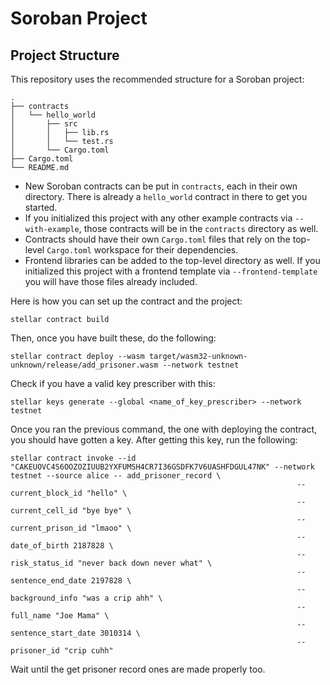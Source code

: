 # Soroban Project

## Project Structure

This repository uses the recommended structure for a Soroban project:
```text
.
├── contracts
│   └── hello_world
│       ├── src
│       │   ├── lib.rs
│       │   └── test.rs
│       └── Cargo.toml
├── Cargo.toml
└── README.md
```

- New Soroban contracts can be put in `contracts`, each in their own directory. There is already a `hello_world` contract in there to get you started.
- If you initialized this project with any other example contracts via `--with-example`, those contracts will be in the `contracts` directory as well.
- Contracts should have their own `Cargo.toml` files that rely on the top-level `Cargo.toml` workspace for their dependencies.
- Frontend libraries can be added to the top-level directory as well. If you initialized this project with a frontend template via `--frontend-template` you will have those files already included.


Here is how you can set up the contract and the project:

```
stellar contract build
```


Then, once you have built these, do the following:


```
stellar contract deploy --wasm target/wasm32-unknown-unknown/release/add_prisoner.wasm --network testnet
```


Check if you have a valid key prescriber with this:

```
stellar keys generate --global <name_of_key_prescriber> --network testnet
```


Once you ran the previous command, the one with deploying the contract, you should have gotten a key. After getting this key, run the following:

```
stellar contract invoke --id "CAKEUOVC4S6OOZOZIUUB2YXFUMSH4CR7I36GSDFK7V6UASHFDGUL47NK" --network testnet --source alice -- add_prisoner_record \
                                                                --current_block_id "hello" \
                                                                --current_cell_id "bye bye" \
                                                                --current_prison_id "lmaoo" \
                                                                --date_of_birth 2187828 \
                                                                --risk_status_id "never back down never what" \
                                                                --sentence_end_date 2197828 \
                                                                --background_info "was a crip ahh" \
                                                                --full_name "Joe Mama" \
                                                                --sentence_start_date 3010314 \
                                                                --prisoner_id "crip cuhh"
```

Wait until the get prisoner record ones are made properly too.